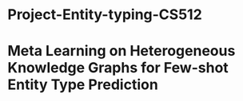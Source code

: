 # Project-Entity-typing-CS512

# Meta Learning on Heterogeneous Knowledge Graphs for Few-shot Entity Type Prediction


